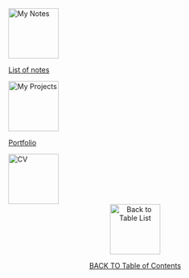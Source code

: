 
<a href="https://github.com/Prime2390/Prime2390/blob/main/Notes/MyNote.md">
    <img src="https://raw.githubusercontent.com/Prime2390/Prime2390/refs/heads/main/Icons/DALL·E%202024-11-11%2021.55.51%20-%20A%20minimalistic%20and%20modern%20icon%20representing%20'My%20Notes'.%20The%20icon%20should%20feature%20a%20notebook%20or%20note%20paper%20symbol%20with%20a%20pencil%20or%20pen%20icon%2C%20symbolizing.webp" alt="My Notes" style="width:100px;height:100px;">
</a>
 <p><a href="https://github.com/Prime2390/Prime2390/blob/main/MyNote.md">List of notes</a></p>
<a href="https://github.com/Prime2390/Prime2390/blob/main/Portfolio/Portfolio.md">
    <img src="https://raw.githubusercontent.com/Prime2390/Prime2390/refs/heads/main/Icons/DALL·E%202024-11-11%2021.52.49%20-%20A%20minimalistic%20and%20modern%20icon%20representing%20a%20'Portfolio'.%20The%20icon%20should%20feature%20a%20sleek%2C%20simple%20briefcase%20or%20folder%20symbol%2C%20symbolizing%20professiona.webp" alt="My Projects" style="width:100px;height:100px;">
</a>
<p ><a href="https://github.com/Prime2390/Prime2390/blob/main/Portfolio.md">Portfolio</a></p>

<a href="https://drive.google.com/file/d/1uBc8flJ_DA3YFnsPuQyaTBar1y081k4a/view?usp=sharing">
    <img src="https://raw.githubusercontent.com/Prime2390/Prime2390/refs/heads/main/Icons/DALL·E%202024-11-11%2021.54.00%20-%20A%20minimalistic%20and%20modern%20icon%20representing%20a%20'CV'.%20The%20icon%20should%20feature%20a%20document%20symbol%20with%20a%20person%20or%20profile%20image%20outline%2C%20symbolizing%20a%20re.webp" alt="CV" style="width:100px;height:100px";>
</a>

<div align="center">
<a href="https://github.com/Prime2390/Prime2390/blob/main/Notes/MyNote.md">
    <img src="https://raw.githubusercontent.com/Prime2390/Prime2390/refs/heads/main/Icons/DALL·E%202024-11-11%2021.55.47%20-%20A%20minimalistic%20and%20modern%20icon%20representing%20'Back%20to%20Table%20List'.%20The%20icon%20should%20feature%20an%20arrow%20pointing%20to%20a%20table%20or%20grid%20layout%20symbol%2C%20indicati.webp" alt="Back to Table List" style="width:100px;height:100px;">
</a>
</div>
<p align="center"><a href="#spis">BACK TO Table of Contents</a></p>
